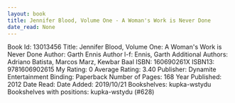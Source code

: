 ```yaml
---
layout: book
title: Jennifer Blood, Volume One - A Woman's Work is Never Done
date_read: None
---
```


Book Id: 13013456
Title: Jennifer Blood, Volume One: A Woman's Work is Never Done
Author: Garth Ennis
Author l-f: Ennis, Garth
Additional Authors: Adriano Batista, Marcos Marz, Kewbar Baal
ISBN: 160690261X
ISBN13: 9781606902615
My Rating: 0
Average Rating: 3.40
Publisher: Dynamite Entertainment
Binding: Paperback
Number of Pages: 168
Year Published: 2012
Date Read: 
Date Added: 2019/10/21
Bookshelves: kupka-wstydu
Bookshelves with positions: kupka-wstydu (#628)

